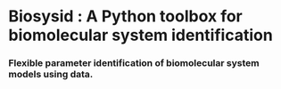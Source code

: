 # Biosysid : A Python toolbox for biomolecular system identification
### Flexible parameter identification of biomolecular system models using data. 
